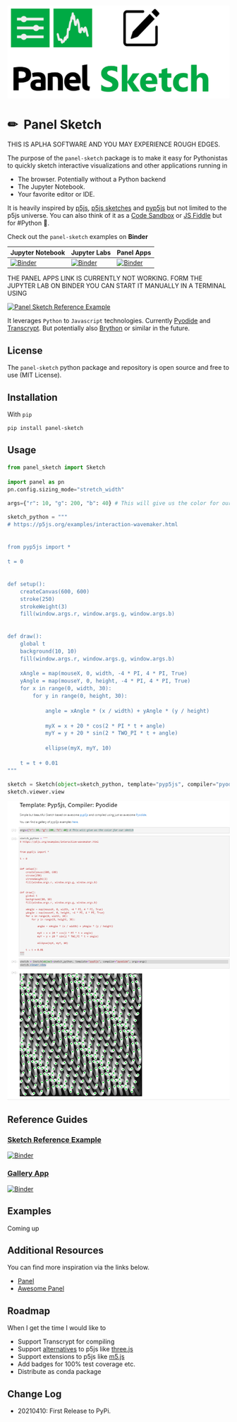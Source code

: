 ![Panel Sketch Logo](https://raw.githubusercontent.com/MarcSkovMadsen/panel-sketch/main/assets/images/panel-sketch-logo.png)

# &#x270f; &#xfe0f; Panel Sketch

THIS IS APLHA SOFTWARE AND YOU MAY EXPERIENCE ROUGH EDGES.

The purpose of the `panel-sketch` package is to make it easy for Pythonistas to quickly sketch interactive visualizations and other applications running in

- The browser. Potentially without a Python backend
- The Jupyter Notebook.
- Your favorite editor or IDE.

It is heavily inspired by [p5js](https://p5js.org/get-started/), [p5js sketches](https://editor.p5js.org/p5/sketches) and [pyp5js](https://github.com/berinhard/pyp5js) but not limited to the p5js universe. You can also think of it as a [Code Sandbox](https://codesandbox.io/) or [JS Fiddle](https://jsfiddle.net/) but for #Python &#128013;.

Check out the `panel-sketch` examples on **Binder**

| Jupyter Notebook | Jupyter Labs | Panel Apps |
| - | - | - |
| [![Binder](https://mybinder.org/badge_logo.svg)](https://mybinder.org/v2/gh/marcskovmadsen/panel-sketch/HEAD?filepath=examples) | [![Binder](https://mybinder.org/badge_logo.svg)](https://mybinder.org/v2/gh/marcskovmadsen/panel-sketch/HEAD?urlpath=lab/tree/examples) | [![Binder](https://mybinder.org/badge_logo.svg)](https://mybinder.org/v2/gh/marcskovmadsen/panel-sketch/HEAD?urlpath=panel) |

THE PANEL APPS LINK IS CURRENTLY NOT WORKING. FORM THE JUPYTER LAB ON BINDER YOU CAN START IT MANUALLY IN A TERMINAL USING

[![Panel Sketch Reference Example](https://github.com/MarcSkovMadsen/panel-sketch/blob/main/assets/images/panel-sketch-binder.gif?raw=true)](https://mybinder.org/v2/gh/marcskovmadsen/panel-sketch/HEAD?urlpath=lab/tree/examples/Sketch.ipynb)

It leverages `Python` to `Javascript` technologies. Currently [Pyodide](https://github.com/pyodide/pyodide) and [Transcrypt](https://www.transcrypt.org/). But potentially also [Brython](https://brython.info/) or similar in the future.

## License

The `panel-sketch` python package and repository is open source and free to use (MIT License).

## Installation

With `pip`

```bash
pip install panel-sketch
```

## Usage

```python
from panel_sketch import Sketch

import panel as pn
pn.config.sizing_mode="stretch_width"
```

```python
args={"r": 10, "g": 200, "b": 40} # This will give us the color for our sketch
```

```python
sketch_python = """
# https://p5js.org/examples/interaction-wavemaker.html


from pyp5js import *

t = 0


def setup():
    createCanvas(600, 600)
    stroke(250)
    strokeWeight(3)
    fill(window.args.r, window.args.g, window.args.b)


def draw():
    global t
    background(10, 10)
    fill(window.args.r, window.args.g, window.args.b)

    xAngle = map(mouseX, 0, width, -4 * PI, 4 * PI, True)
    yAngle = map(mouseY, 0, height, -4 * PI, 4 * PI, True)
    for x in range(0, width, 30):
        for y in range(0, height, 30):

            angle = xAngle * (x / width) + yAngle * (y / height)

            myX = x + 20 * cos(2 * PI * t + angle)
            myY = y + 20 * sin(2 * TWO_PI * t + angle)

            ellipse(myX, myY, 10)

    t = t + 0.01
"""
```

```python
sketch = Sketch(object=sketch_python, template="pyp5js", compiler="pyodide", args=args)
sketch.viewer.view
```

![Basic Example](https://github.com/MarcSkovMadsen/panel-sketch/blob/main/assets/images/panel-sketch-basic-example.png?raw=true)

## Reference Guides

### [Sketch Reference Example](https://github.com/MarcSkovMadsen/panel-sketch/blob/main/examples/Sketch.ipynb)

[![Binder](https://mybinder.org/badge_logo.svg)](https://mybinder.org/v2/gh/marcskovmadsen/panel-sketch/HEAD?urlpath=lab/tree/examples/Sketch.ipynb)

### [Gallery App](https://github.com/MarcSkovMadsen/panel-sketch/blob/main/examples/pyp5js/gallery/gallery.py)

[![Binder](https://mybinder.org/badge_logo.svg)](https://mybinder.org/v2/gh/marcskovmadsen/panel-sketch/HEAD?urlpath=lab/tree/examples/pyp5js/gallery/gallery.py)

## Examples

Coming up

## Additional Resources

You can find more inspiration via the links below.

- [Panel](https://panel.holoviz.org)
- [Awesome Panel](https://awesome-panel.org)

## Roadmap

When I get the time I would like to

- Support Transcrypt for compiling
- Support [alternatives](https://www.slant.co/options/147/alternatives/~p5-js-alternatives) to p5js like [three.js](https://threejs.org/)
- Support extensions to p5js like [m5.js](https://ml5js.org/)
- Add badges for 100% test coverage etc.
- Distribute as conda package

## Change Log

- 20210410: First Release to PyPi.
